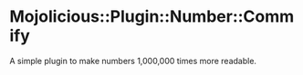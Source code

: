 # Mojolicious::Plugin::Number::Commify

A simple plugin to make numbers 1,000,000 times more readable.
